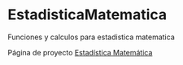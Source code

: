 # EstadisticaMatematica
Funciones y calculos para estadistica matematica

Página de proyecto [Estadística Matemática](http://itesoif.github.io/EstadisticaMatematica)

